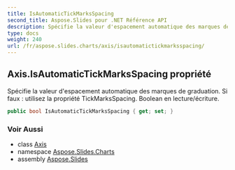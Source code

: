 ```yaml
---
title: IsAutomaticTickMarksSpacing
second_title: Aspose.Slides pour .NET Référence API
description: Spécifie la valeur d'espacement automatique des marques de graduation. Si faux, utilisez la propriété TickMarksSpacing. Boolean en lecture/écriture.
type: docs
weight: 240
url: /fr/aspose.slides.charts/axis/isautomatictickmarksspacing/
---
```


## Axis.IsAutomaticTickMarksSpacing propriété

Spécifie la valeur d'espacement automatique des marques de graduation. Si faux : utilisez la propriété TickMarksSpacing. Boolean en lecture/écriture.

```csharp
public bool IsAutomaticTickMarksSpacing { get; set; }
```

### Voir Aussi

* class [Axis](../../axis)
* namespace [Aspose.Slides.Charts](../../axis)
* assembly [Aspose.Slides](../../../)

<!-- NE PAS ÉDITER : généré par xmldocmd pour Aspose.Slides.dll -->